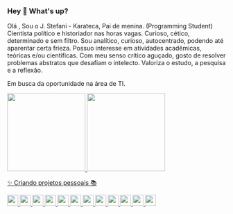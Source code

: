 ### Hey 👋 What's up?

 Olá , Sou o J. Stefani - Karateca, Pai de menina. (Programming Student) Cientista político e historiador nas horas vagas. Curioso, cético, determinado e sem filtro. Sou analítico, curioso, autocentrado, podendo até aparentar certa frieza. Possuo interesse em atividades acadêmicas, teóricas e/ou científicas. Com meu senso crítico aguçado, gosto de resolver problemas abstratos que desafiam o intelecto. Valoriza o estudo, a pesquisa e a reflexão.

Em busca da oportunidade na área de TI.  <div>
<a href="https://github.com/seu-usuário-aqui">
<img height="180em" src="https://github-readme-stats.vercel.app/api/top-langs/?username=jotastefani&layout=compact&langs_count=7&theme=dracula"/>
<img height="180em" src="https://github-readme-stats.vercel.app/api?username=jotastefani&show_icons=true&theme=dracula&include_all_commits=true&count_private=true"/>
 
✨ Criando projetos pessoais 📚 
 <div justify-itens = 'center'>
<img height="25em" src="https://cdn.jsdelivr.net/gh/devicons/devicon/icons/react/react-original.svg" /> <img height="25em" src="https://cdn.jsdelivr.net/gh/devicons/devicon/icons/nodejs/nodejs-original-wordmark.svg" /> <img height="25em" src="https://cdn.jsdelivr.net/gh/devicons/devicon/icons/java/java-original-wordmark.svg" /> <img height="25em" src="https://cdn.jsdelivr.net/gh/devicons/devicon/icons/javascript/javascript-original.svg" /> <img height="25em" src="https://cdn.jsdelivr.net/gh/devicons/devicon/icons/typescript/typescript-original.svg" /> <img height="25em" src="https://cdn.jsdelivr.net/gh/devicons/devicon/icons/html5/html5-original.svg" /> <img height="25em" src="https://cdn.jsdelivr.net/gh/devicons/devicon/icons/css3/css3-original.svg" /> <img height="25em" src="https://cdn.jsdelivr.net/gh/devicons/devicon/icons/tailwindcss/tailwindcss-original-wordmark.svg" /> <img height="25em" src="https://cdn.jsdelivr.net/gh/devicons/devicon/icons/bash/bash-original.svg" /> <img height="25em" src="https://cdn.jsdelivr.net/gh/devicons/devicon/icons/bootstrap/bootstrap-original.svg" /> <img height="25em" src="https://cdn.jsdelivr.net/gh/devicons/devicon/icons/vscode/vscode-original.svg" /> <img height="25em" src="https://cdn.jsdelivr.net/gh/devicons/devicon/icons/github/github-original.svg" /> </div>
          
          
          
          
          
          

           

          



           
          
          
          
